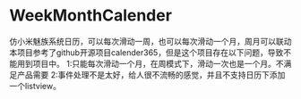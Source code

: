 # WeekMonthCalender
仿小米魅族系统日历，可以每次滑动一周，也可以每次滑动一个月，周月可以联动
本项目参考了github开源项目calender365，但是这个项目存在以下问题，导致不能用到项目中。
1:只能每次滑动一个月，在周模式下，滑动一次也是一个月。不满足产品需要
2:事件处理不是太好，给人很不流畅的感觉，并且不支持日历下添加一个listview。
